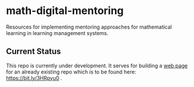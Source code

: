 # math-digital-mentoring
Resources for implementing mentoring approaches for mathematical learning in learning management systems.

## Current Status
This repo is currently under development. It serves for building a [web page](https://malteneugebauer.github.io/math-digital-mentoring/) for an already existing repo which is to be found here: https://bit.ly/3HRpyu0 .